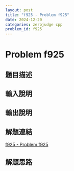 ```yaml
---
layout: post
title: "f925 - Problem f925"
date: 2024-12-20
categories: zerojudge cpp
problem_id: f925
---
```


# Problem f925

## 題目描述



## 輸入說明



## 輸出說明



## 解題連結

[f925 - Problem f925](https://zerojudge.tw/ShowProblem?problemid=f925)

## 解題思路

